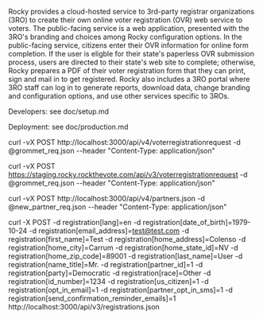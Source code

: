Rocky provides a cloud-hosted service to 3rd-party registrar organizations (3RO) to create their own online voter registration (OVR) web service to voters. The public-facing service is a web application, presented with the 3RO's branding and choices among Rocky configuration options. In the public-facing service, citizens enter their OVR information for online form completion. If the user is eligble for their state's paperless OVR submission process, users are directed to their state's web site to complete; otherwise, Rocky prepares a PDF of their voter registration form that they can print, sign and mail in to get registered. Rocky also includes a 3RO portal where 3RO staff can log in to generate reports, download data, change branding and configuration options, and use other services specific to 3ROs.

Developers: see doc/setup.md

Deployment: see doc/production.md


curl -vX POST http://localhost:3000/api/v4/voterregistrationrequest -d @grommet_req.json --header "Content-Type: application/json"

curl -vX POST https://staging.rocky.rockthevote.com/api/v3/voterregistrationrequest -d @grommet_req.json --header "Content-Type: application/json"



curl -vX POST http://localhost:3000/api/v4/partners.json -d @new_partner_req.json --header "Content-Type: application/json"

curl -X POST -d registration[lang]=en -d registration[date_of_birth]=1979-10-24 -d registration[email_address]=test@test.com -d registration[first_name]=Test -d registration[home_address]=Colenso -d registration[home_city]=Carrum -d registration[home_state_id]=NV -d registration[home_zip_code]=89001 -d registration[last_name]=User -d registration[name_title]=Mr. -d registration[partner_id]=1 -d registration[party]=Democratic -d registration[race]=Other -d registration[id_number]=1234 -d registration[us_citizen]=1 -d registration[opt_in_email]=1 -d registration[partner_opt_in_sms]=1 -d registration[send_confirmation_reminder_emails]=1 http://localhost:3000/api/v3/registrations.json